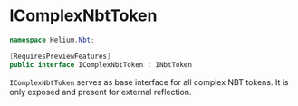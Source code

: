 # IComplexNbtToken

~~~cs
namespace Helium.Nbt;

[RequiresPreviewFeatures]
public interface IComplexNbtToken : INbtToken
~~~

`IComplexNbtToken` serves as base interface for all complex NBT tokens. It is only exposed and present for external reflection.